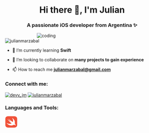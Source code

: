 <h1 align="center">Hi there 👋, I'm Julian</h1>
<h3 align="center">A passionate iOS developer from Argentina ✨</h3>
<img align="right" alt="coding" width="400" src="https://camo.githubusercontent.com/8bf6f6d78abc81fcf9c49f10649423e73ea44bc248e83aaae8759d401c829a84/68747470733a2f2f70687973696373677572756b756c2e66696c65732e776f726470726573732e636f6d2f323031392f30322f6368617261637465722d312e676966">
<p align="left"> <img src="https://komarev.com/ghpvc/?username=julianmarzabal&label=Profile%20views&color=0e75b6&style=flat" alt="julianmarzabal" /> </p>

- 🔭 I’m currently learning **Swift**

- 👯 I’m looking to collaborate on **many projects to gain experience**

- 📫 How to reach me **julianmarzabal@gmail.com**

<h3 align="left">Connect with me:</h3>
<p align="left">
<a href="https://twitter.com/devv_jm" target="blank"><img align="center" src="https://raw.githubusercontent.com/rahuldkjain/github-profile-readme-generator/master/src/images/icons/Social/twitter.svg" alt="devv_jm" height="30" width="40" /></a>
<a href="https://linkedin.com/in/julianmarzabal" target="blank"><img align="center" src="https://raw.githubusercontent.com/rahuldkjain/github-profile-readme-generator/master/src/images/icons/Social/linked-in-alt.svg" alt="julianmarzabal" height="30" width="40" /></a>
</p>

<h3 align="left">Languages and Tools:</h3>
<p align="left"> <a href="https://developer.apple.com/swift/" target="_blank" rel="noreferrer"> <img src="https://raw.githubusercontent.com/devicons/devicon/master/icons/swift/swift-original.svg" alt="swift" width="40" height="40"/> </a> </p>
